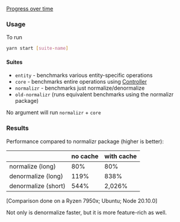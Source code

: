 [Progress over time](https://reactive.github.io/data-client/dev/bench/)

### Usage

To run

```bash
yarn start [suite-name]
```

#### Suites

- `entity` - benchmarks various entity-specific operations
- `core` - benchmarks entire operations using [Controller](https://dataclient.io/docs/api/Controller)
- `normalizr` - benchmarks just normalize/denormalize
- `old-normalizr` (runs equivalent benchmarks using the normalizr package)

No argument will run `normalizr` + `core`

### Results

Performance compared to normalizr package (higher is better):

|                     | no cache | with cache |
| ------------------- | -------- | ---------- |
| normalize (long)    | 80%      | 80%        |
| denormalize (long)  | 119%     | 838%       |
| denormalize (short) | 544%     | 2,026%     |

[Comparison done on a Ryzen 7950x; Ubuntu; Node 20.10.0]

Not only is denormalize faster, but it is more feature-rich as well.
